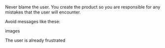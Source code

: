 Never blame the user. You create the product so you are responsible for any mistakes that the user will encounter.

Avoid messages like these:

images

The user is already frustrated 


